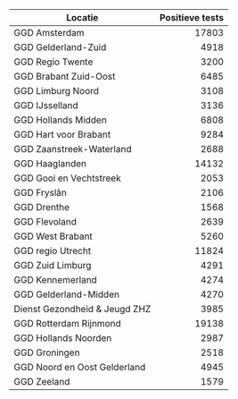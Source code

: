 | Locatie | Positieve tests |
|---------|----------------:|
| GGD Amsterdam                            | 17803 |
| GGD Gelderland-Zuid                      |  4918 |
| GGD Regio Twente                         |  3200 |
| GGD Brabant Zuid-Oost                    |  6485 |
| GGD Limburg Noord                        |  3108 |
| GGD IJsselland                           |  3136 |
| GGD Hollands Midden                      |  6808 |
| GGD Hart voor Brabant                    |  9284 |
| GGD Zaanstreek-Waterland                 |  2688 |
| GGD Haaglanden                           | 14132 |
| GGD Gooi en Vechtstreek                  |  2053 |
| GGD Fryslân                              |  2106 |
| GGD Drenthe                              |  1568 |
| GGD Flevoland                            |  2639 |
| GGD West Brabant                         |  5260 |
| GGD regio Utrecht                        | 11824 |
| GGD Zuid Limburg                         |  4291 |
| GGD Kennemerland                         |  4274 |
| GGD Gelderland-Midden                    |  4270 |
| Dienst Gezondheid & Jeugd ZHZ            |  3985 |
| GGD Rotterdam Rijnmond                   | 19138 |
| GGD Hollands Noorden                     |  2987 |
| GGD Groningen                            |  2518 |
| GGD Noord en Oost Gelderland             |  4945 |
| GGD Zeeland                              |  1579 |
